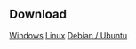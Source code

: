 ## Download
[Windows](http://morologia.net/jeboorker/download.php?f=jeboorker.exe)
[Linux](http://morologia.net/jeboorker/download.php?f=jeboorker.tar.gz)
[Debian / Ubuntu](http://morologia.net/jeboorker/download.php?f=jeboorker.deb)